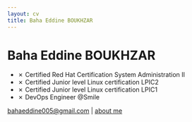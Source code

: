 ```yaml
---
layout: cv
title: Baha Eddine BOUKHZAR
---
```

# Baha Eddine BOUKHZAR
* ✗ Certified Red Hat Certification System Administration II
* ✗ Certified Junior level Linux certification LPIC2
* ✗ Certified Junior level Linux certification LPIC1
* ✗ DevOps Engineer @Smile
<div id="webaddress">
<a target="_blank"  href="bahaeddine005@gmail.com">bahaeddine005@gmail.com</a>
| <a target="_blank"  href="https://about.me/bahaeddinebkz"> about me</a>
</div>
